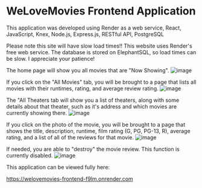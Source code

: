 # WeLoveMovies Frontend Application

This application was developed using Render as a web service, React, JavaScript, Knex, Node.js, Express.js, RESTful API, PostgreSQL

Please note this site will have slow load times!! This website uses Render's free web service. The database is stored on ElephantSQL, so load times can be slow. I appreciate your patience!

The home page will show you all movies that are "Now Showing".
![image](https://user-images.githubusercontent.com/105070505/218618650-80fdab1e-f9de-480b-a3ba-0b60167c8e6a.png)


If you click on the "All Movies" tab, you will be brought to a page that lists all movies with their runtimes, rating, and average review rating. 
![image](https://user-images.githubusercontent.com/105070505/218633196-3538faa4-a8ba-40d9-be88-cc5c109c6dcd.png)


The "All Theaters tab will show you a list of theaters, along with some details about that theater, such as it's address and which movies are currently showing there.
![image](https://user-images.githubusercontent.com/105070505/219788473-7553bee8-b550-438d-bfd6-71b17130fcf9.png)

If you click on the photo of the movie, you will be brought to a page that shows the title, description, runtime, film rating (G, PG, PG-13, R), average rating, and a list of all of the reviews for that movie.
![image](https://user-images.githubusercontent.com/105070505/219789024-9b26a2a5-1044-4d2d-9fe4-1f240e276525.png)

If needed, you are able to "destroy" the movie review. This function is currently disabled. 
![image](https://user-images.githubusercontent.com/105070505/219789237-e0854879-62e0-4ae5-9ec8-91a437cea511.png)



This application can be viewed fully here:

https://welovemovies-frontend-f9lm.onrender.com

